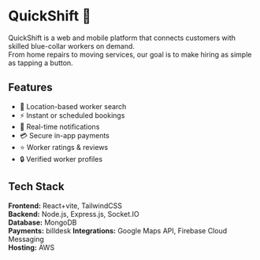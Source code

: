 
# QuickShift 🚀

QuickShift is a web and mobile platform that connects customers with skilled blue-collar workers on demand.  
From home repairs to moving services, our goal is to make hiring as simple as tapping a button.

## Features
- 📍 Location-based worker search
- ⚡ Instant or scheduled bookings
- 🔔 Real-time notifications
- 💳 Secure in-app payments
- ⭐ Worker ratings & reviews
- 🔒 Verified worker profiles

## Tech Stack
**Frontend:** React+vite, TailwindCSS  
**Backend:** Node.js, Express.js, Socket.IO  
**Database:** MongoDB  
**Payments:** billdesk
**Integrations:** Google Maps API, Firebase Cloud Messaging  
**Hosting:**  AWS
